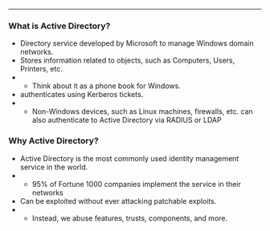 ___

### What is Active Directory?
- Directory service developed by Microsoft to manage Windows domain networks.
- Stores information related to objects, such as Computers, Users, Printers, etc.
- - Think about it as a phone book for Windows.
- authenticates using Kerberos tickets.
- - Non-Windows devices, such as Linux machines, firewalls, etc. can also authenticate to Active Directory via RADIUS or LDAP

### Why Active Directory?
- Active Directory is the most commonly used identity management service in the world.
- - 95% of Fortune 1000 companies implement the service in their networks
- Can be exploited without ever attacking patchable exploits.
- - Instead, we abuse features, trusts, components, and more.
